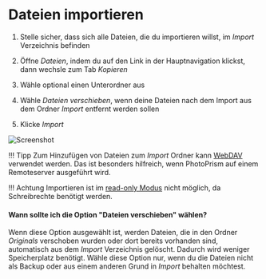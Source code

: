 # Dateien importieren #

1. Stelle sicher, dass sich alle Dateien, die du importieren willst, im *Import* Verzeichnis befinden

2. Öffne *Dateien*, indem du auf den Link in der Hauptnavigation klickst, dann wechsle zum Tab *Kopieren*

3. Wähle optional einen Unterordner aus

4. Wähle *Dateien verschieben*, wenn deine Dateien nach dem Import aus dem Ordner *Import* entfernt werden sollen

5. Klicke *Import*

![Screenshot](img/import.png)

!!! Tipp
    Zum Hinzufügen von Dateien zum *Import* Ordner kann [WebDAV](webdav.md) verwendet werden.
    Das ist besonders hilfreich, wenn PhotoPrism auf einem Remoteserver ausgeführt wird.

!!! Achtung
    Importieren ist im [read-only Modus](../settings/library.md) nicht möglich, da Schreibrechte benötigt werden.
    
#### Wann sollte ich die Option "Dateien verschieben" wählen? ####

Wenn diese Option ausgewählt ist, werden Dateien, die in den Ordner *Originals* verschoben wurden oder dort bereits vorhanden sind,
automatisch aus dem *Import* Verzeichnis gelöscht.
Dadurch wird weniger Speicherplatz benötigt.
Wähle diese Option nur, wenn du die Dateien nicht als Backup oder aus einem anderen Grund in *Import* behalten möchtest.



